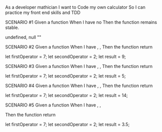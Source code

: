 As a developer mathician
I want to Code my own calculator
So I can practice my front end skills and TDD

SCENARIO #1
Given a function <operation>
When I have no <operators>
Then the function remains stable.

undefined, null ""

SCENARIO #2
Given a function <operation>
When I have <fristOperator>, <secondOperator>, <add>
Then the function return <result>

let firstOperator = 7;
let secondOperator = 2;
let result = 9;

SCENARIO #3
Given a function <operation>
When I have <fristOperator>, <secondOperator>, <rest>
Then the function return <result>

let firstOperator = 7;
let secondOperator = 2;
let result = 5;

SCENARIO #4
Given a function <operation>
When I have <fristOperator>, <secondOperator>, <mult>
Then the function return <result>

let firstOperator = 7;
let secondOperator = 2;
let result = 14;

SCENARIO #5
Given a function <operation>
When I have <fristOperator>, <secondOperator>, <div>
Then the function return <result>

let firstOperator = 7;
let secondOperator = 2;
let result = 3.5;
